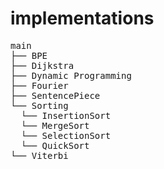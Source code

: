 # implementations
<pre>
main
├── BPE
├── Dijkstra
├── Dynamic Programming
├── Fourier
├── SentencePiece
└── Sorting
  └── InsertionSort
  └── MergeSort
  └── SelectionSort
  └── QuickSort
└── Viterbi
</pre>
